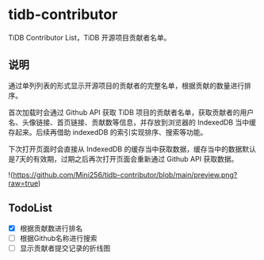 # tidb-contributor
TiDB Contributor List，TiDB 开源项目贡献者名单。

## 说明
通过单列列表的形式显示开源项目的贡献者的完整名单，根据贡献的数量进行排序。

首次加载时会通过 Github API 获取 TiDB 项目的贡献者名单，获取贡献者的用户名、头像链接、首页链接、贡献数等信息，并存放到浏览器的 IndexedDB 当中缓存起来。后续再借助 indexedDB 的索引实现排序、搜索等功能。

下次打开页面时会直接从 IndexedDB 的缓存当中获取数据，缓存当中的数据默认是7天的有效期，过期之后再次打开页面会重新通过 Github API 获取数据。

 !(https://github.com/Mini256/tidb-contributor/blob/main/preview.png?raw=true)

## TodoList
- [x] 根据贡献数进行排名
- [ ] 根据Github名称进行搜索
- [ ] 显示贡献者提交记录的折线图
